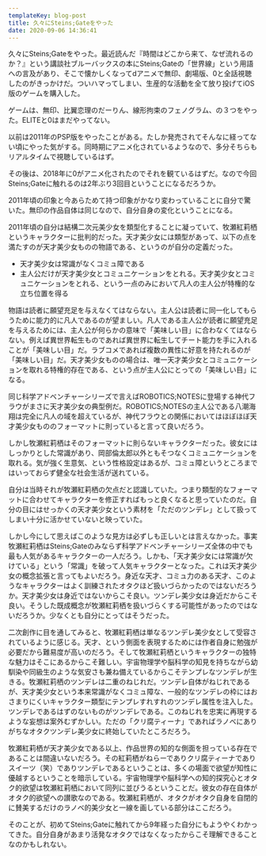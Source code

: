 ```yaml
---
templateKey: blog-post
title: 久々にSteins;Gateをやった
date: 2020-09-06 14:36:41
---
```


久々にSteins;Gateをやった。最近読んだ『時間はどこから来て、なぜ流れるのか？』という講談社ブルーバックスの本にSteins;Gateの「世界線」という用語への言及があり、そこで懐かしくなってdアニメで無印、劇場版、0と全話視聴したのがきっかけだ。ついハマってしまい、生産的な活動を全て放り投げてiOS版のゲームを購入した。

ゲームは、無印、比翼恋理のだーりん、線形拘束のフェノグラム、の３つをやった。ELITEと0はまだやってない。

以前は2011年のPSP版をやったことがある。たしか発売されてそんなに経ってない頃にやった気がする。同時期にアニメ化されているようなので、多分そちらもリアルタイムで視聴しているはず。

その後は、2018年に0がアニメ化されたのでそれを観ているはずだ。なので今回Steins;Gateに触れるのは2年ぶり3回目ということになるだろうか。

2011年頃の印象と今あらためて持つ印象がかなり変わっていることに自分で驚いた。無印の作品自体は同じなので、自分自身の変化ということになる。

2011年頃の自分は結構二次元美少女を類型化することに凝っていて、牧瀬紅莉栖というキャラクターに批判的だった。天才美少女には類型があって、以下の点を満たすのが天才美少女ものの物語である、というのが自分の定義だった。

- 天才美少女は常識がなくコミュ障である
- 主人公だけが天才美少女とコミュニケーションをとれる。天才美少女とコミュニケーションをとれる、という一点のみにおいて凡人の主人公が特権的な立ち位置を得る

物語は読者に願望充足を与えなくてはならない。主人公は読者に同一化してもらうために能力的に凡人であるのが望ましい。凡人である主人公が読者に願望充足を与えるためには、主人公が何らかの意味で「美味しい目」に合わなくてはならない。例えば異世界転生ものであれば異世界に転生してチート能力を手に入れることが「美味しい目」だ。ラブコメであれば複数の異性に好意を持たれるのが「美味しい目」だ。天才美少女ものの場合は、唯一天才美少女とコミュニケーションを取れる特権的存在である、という点が主人公にとっての「美味しい目」になる。

同じ科学アドベンチャーシリーズで言えばROBOTICS;NOTESに登場する神代フラウがまさに天才美少女の典型例だ。ROBOTICS;NOTESの主人公である八潮海翔は完全に凡人の域を超えているが、神代フラウとの関係においてはほぼほぼ天才美少女もののフォーマットに則っていると言って良いだろう。

しかし牧瀬紅莉栖はそのフォーマットに則らないキャラクターだった。彼女にはしっかりとした常識があり、岡部倫太郎以外ともそつなくコミュニケーションを取れる。気が強く生意気、という性格設定はあるが、コミュ障というところまではいっておらず健全な社会生活が送れている。

自分は当時それが牧瀬紅莉栖の欠点だと認識していた。つまり類型的なフォーマットに合わせてキャラクターを修正すればもっと良くなると思っていたのだ。自分の目にはせっかくの天才美少女という素材を「ただのツンデレ」として扱ってしまい十分に活かせていないと映っていた。

しかし今にして思えばこのような見方は必ずしも正しいとは言えなかった。事実牧瀬紅莉栖はSteins;Gateのみならず科学アドベンチャーシリーズ全体の中でも最も人気があるキャラクターの一人だろう。しかも、「天才美少女には常識が欠けている」という「常識」を破って人気キャラクターとなった。これは天才美少女の概念拡張と言ってもよいだろう。身近な天才、コミュ力のある天才、このようなキャラクターはよく訓練されたオタクほど扱いづらかったのではないだろうか。天才美少女は身近ではないからこそ良い。ツンデレ美少女は身近だからこそ良い。そうした既成概念が牧瀬紅莉栖を扱いづらくする可能性があったのではないだろうか。少なくとも自分にとってはそうだった。

二次創作に目を通してみると、牧瀬紅莉栖は単なるツンデレ美少女として受容されているように感じる。天才、という側面を表現するためには作者自身に勉強が必要だから難易度が高いのだろう。そして牧瀬紅莉栖というキャラクターの独特な魅力はそこにあるからこそ難しい。宇宙物理学や脳科学の知見を持ちながら幼馴染や同級生のような気安さも兼ね備えているからこそテンプレなツンデレが生きる。牧瀬紅莉栖のツンデレは二重のねじれだ。ツンデレ自体がねじれであるが、天才美少女という本来常識がなくコミュ障な、一般的なツンデレの枠にはおさまりにくいキャラクター類型にテンプレすれすれのツンデレ属性を注入した。ツンデレであるはずのないものがツンデレである。このねじれを忠実に再現するような妄想は案外むずかしい。ただの「クリ腐ティーナ」であればラノベにありがちなオタクツンデレ美少女に終始していたところだろう。

牧瀬紅莉栖が天才美少女である以上、作品世界の知的な側面を担っている存在であることは間違いないだろう。その紅莉栖がねらーでありクリ腐ティーナでありスイーツ（笑）でありツンデレであるということは、多くの場面で欲望が知性に優越するということを暗示している。宇宙物理学や脳科学への知的探究心とオタク的欲望は牧瀬紅莉栖において同列に並びうるということだ。彼女の存在自体がオタク的欲望への讃歌なのである。牧瀬紅莉栖が、オタクがオタク自身を自閉的に賛美するだけのラノベ的美少女と一線を画している部分はここだろう。

そのことが、初めてSteins;Gateに触れてから9年経った自分にもようやくわかってきた。自分自身があまり活発なオタクではなくなったからこそ理解できることなのかもしれない。
